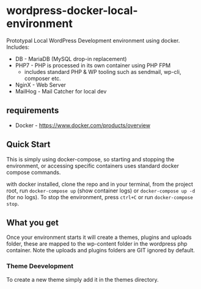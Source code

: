# wordpress-docker-local-environment
Prototypal Local WordPress Development environment using docker.  Includes:

* DB - MariaDB (MySQL drop-in replacement)
* PHP7 - PHP is processed in its own container using PHP FPM
  * includes standard PHP & WP tooling such as sendmail, wp-cli, composer etc.
* NginX - Web Server
* MailHog - Mail Catcher for local dev

## requirements

* Docker - https://www.docker.com/products/overview

## Quick Start
This is simply using docker-compose, so starting and stopping the environment, or accessing specific containers uses standard docker compose commands.

with docker installed, clone the repo and in your terminal, from the project root, run `docker-compose up` (show container logs) or `docker-compose up -d` (for no logs).  To stop the environment, press `ctrl+C` or run `docker-compose stop`.

## What you get
Once your environment starts it will create a themes, plugins and uploads folder, these are mapped to the wp-content folder in the wordpress php container. Note the uploads and plugins folders are GIT ignored by default.

### Theme Deevelopment
To create a new theme simply add it in the themes directory.



